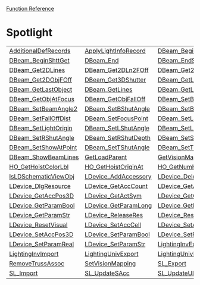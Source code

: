 [Function Reference](../README.md)

# Spotlight

| | | |
|---|---|---|
| [AdditionalDefRecords](../Functions/AdditionalDefRecords.md) | [ApplyLightInfoRecord](../Functions/ApplyLightInfoRecord.md) | [DBeam_Begin](../Functions/DBeam_Begin.md) |
| [DBeam_BeginShttGet](../Functions/DBeam_BeginShttGet.md) | [DBeam_End](../Functions/DBeam_End.md) | [DBeam_EndShttGet](../Functions/DBeam_EndShttGet.md) |
| [DBeam_Get2DLines](../Functions/DBeam_Get2DLines.md) | [DBeam_Get2DLn2FOff](../Functions/DBeam_Get2DLn2FOff.md) | [DBeam_Get2DObjAtFs](../Functions/DBeam_Get2DObjAtFs.md) |
| [DBeam_Get2DObjFOff](../Functions/DBeam_Get2DObjFOff.md) | [DBeam_Get3DShutter](../Functions/DBeam_Get3DShutter.md) | [DBeam_GetLast2DObj](../Functions/DBeam_GetLast2DObj.md) |
| [DBeam_GetLastObject](../Functions/DBeam_GetLastObject.md) | [DBeam_GetLines](../Functions/DBeam_GetLines.md) | [DBeam_GetLines2FOff](../Functions/DBeam_GetLines2FOff.md) |
| [DBeam_GetObjAtFocus](../Functions/DBeam_GetObjAtFocus.md) | [DBeam_GetObjFallOff](../Functions/DBeam_GetObjFallOff.md) | [DBeam_SetBeamAngle](../Functions/DBeam_SetBeamAngle.md) |
| [DBeam_SetBeamAngle2](../Functions/DBeam_SetBeamAngle2.md) | [DBeam_SetBShutAngle](../Functions/DBeam_SetBShutAngle.md) | [DBeam_SetBShutDepth](../Functions/DBeam_SetBShutDepth.md) |
| [DBeam_SetFallOffDist](../Functions/DBeam_SetFallOffDist.md) | [DBeam_SetFocusPoint](../Functions/DBeam_SetFocusPoint.md) | [DBeam_SetLampRot](../Functions/DBeam_SetLampRot.md) |
| [DBeam_SetLightOrigin](../Functions/DBeam_SetLightOrigin.md) | [DBeam_SetLShutAngle](../Functions/DBeam_SetLShutAngle.md) | [DBeam_SetLShutDepth](../Functions/DBeam_SetLShutDepth.md) |
| [DBeam_SetRShutAngle](../Functions/DBeam_SetRShutAngle.md) | [DBeam_SetRShutDepth](../Functions/DBeam_SetRShutDepth.md) | [DBeam_SetShow3DType](../Functions/DBeam_SetShow3DType.md) |
| [DBeam_SetShowAtPoint](../Functions/DBeam_SetShowAtPoint.md) | [DBeam_SetTShutAngle](../Functions/DBeam_SetTShutAngle.md) | [DBeam_SetTShutDepth](../Functions/DBeam_SetTShutDepth.md) |
| [DBeam_ShowBeamLines](../Functions/DBeam_ShowBeamLines.md) | [GetLoadParent](../Functions/GetLoadParent.md) | [GetVisionMapping](../Functions/GetVisionMapping.md) |
| [HO_GetHoistColorLbl](../Functions/HO_GetHoistColorLbl.md) | [HO_GetHoistOriginAt](../Functions/HO_GetHoistOriginAt.md) | [HO_GetNumHoistOrigin](../Functions/HO_GetNumHoistOrigin.md) |
| [IsLDSchematicViewObj](../Functions/IsLDSchematicViewObj.md) | [LDevice_AddAccessory](../Functions/LDevice_AddAccessory.md) | [LDevice_DeleteAcc](../Functions/LDevice_DeleteAcc.md) |
| [LDevice_DlgResource](../Functions/LDevice_DlgResource.md) | [LDevice_GetAccCount](../Functions/LDevice_GetAccCount.md) | [LDevice_GetAccPos2D](../Functions/LDevice_GetAccPos2D.md) |
| [LDevice_GetAccPos3D](../Functions/LDevice_GetAccPos3D.md) | [LDevice_GetActSym](../Functions/LDevice_GetActSym.md) | [LDevice_GetCellCount](../Functions/LDevice_GetCellCount.md) |
| [LDevice_GetParamBool](../Functions/LDevice_GetParamBool.md) | [LDevice_GetParamLong](../Functions/LDevice_GetParamLong.md) | [LDevice_GetParamReal](../Functions/LDevice_GetParamReal.md) |
| [LDevice_GetParamStr](../Functions/LDevice_GetParamStr.md) | [LDevice_ReleaseRes](../Functions/LDevice_ReleaseRes.md) | [LDevice_Reset](../Functions/LDevice_Reset.md) |
| [LDevice_ResetVisual](../Functions/LDevice_ResetVisual.md) | [LDevice_SetAccCell](../Functions/LDevice_SetAccCell.md) | [LDevice_SetAccPos2D](../Functions/LDevice_SetAccPos2D.md) |
| [LDevice_SetAccPos3D](../Functions/LDevice_SetAccPos3D.md) | [LDevice_SetParamBool](../Functions/LDevice_SetParamBool.md) | [LDevice_SetParamLong](../Functions/LDevice_SetParamLong.md) |
| [LDevice_SetParamReal](../Functions/LDevice_SetParamReal.md) | [LDevice_SetParamStr](../Functions/LDevice_SetParamStr.md) | [LightingInvExport](../Functions/LightingInvExport.md) |
| [LightingInvImport](../Functions/LightingInvImport.md) | [LightingUnivExport](../Functions/LightingUnivExport.md) | [LightingUnivImport](../Functions/LightingUnivImport.md) |
| [RemoveTrussAssoc](../Functions/RemoveTrussAssoc.md) | [SetVisionMapping](../Functions/SetVisionMapping.md) | [SL_Export](../Functions/SL_Export.md) |
| [SL_Import](../Functions/SL_Import.md) | [SL_UpdateSAcc](../Functions/SL_UpdateSAcc.md) | [SL_UpdateUID](../Functions/SL_UpdateUID.md) |

